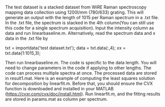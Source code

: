 The test dataset is a stacked dataset from WiRE Raman spectroscopy mapping data collection using 1200l/mm (780/633) grating. 
This will generate an output with the length of 1015 per Raman spectrum in a .txt file.
In the .txt file, the spectrum is stacked in the 4th column(You can still use this code for a single spectrum acquisition).
Input the intensity column as data and run linearbaseline.m. Alternatively, read the spectrum data and x data in the .txt file by

txt = importdata('test dataset.txt');
data = txt.data(:,4);
xx = txt.data(1:1015,3);

Then run linearbaseline.m. The code is specific to the data length. You will need to change parameters in the code if applying to other lengths. The code can process multiple spectra at once. The processed data are stored in result1.mat. Here is an example of computing the least squares solution for decomposition by linearfit.m. Before that, you should ensure the CVX function is downloaded and installed in your MATLAB (https://cvxr.com/cvx/doc/install.html). Run linearfit.m, and the fitting results are stored in params.mat as column per spectrum.  
